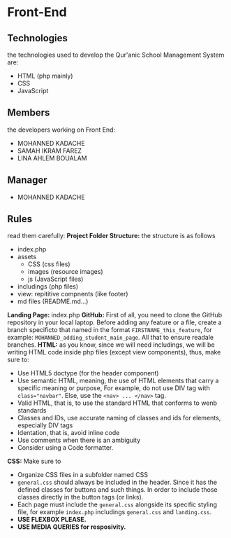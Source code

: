 # Front-End
## Technologies
the technologies used to develop the Qur'anic School Management System are:
* HTML (php mainly)
* CSS
* JavaScript
  
## Members
the developers working on Front End:
* MOHANNED KADACHE
* SAMAH IKRAM FAREZ
* LINA AHLEM BOUALAM

## Manager
* MOHANNED KADACHE

## Rules
read them carefully:
**Project Folder Structure:** the structure is as follows
* index.php
* assets
  * CSS (css files)
  * images (resource images)
  * js (JavaScript files)
* includings (php files)
* view: repititive compnents (like footer)
* md files (README.md...)

**Landing Page:** index.php
**GitHub:** First of all, you need to clone the GitHub repository in your local laptop. Before adding any feature or a file, create a branch specificto that named in the format `FIRSTNAME_this_feature`, for example: `MOHANNED_adding_student_main_page`. All that to ensure readale branches.
**HTML:** as you know, since we will need includings, we will be writing HTML code inside php files (except view components), thus, make sure to:
* Use HTML5 doctype (for the header component)
* Use semantic HTML, meaning, the use of HTML elements that carry a specific meaning or purpose, For example, do not use DIV tag with `class="navbar"`. Else, use the `<nav> ... </nav>` tag.
* Valid HTML, that is, to use the standard HTML that conforms to wenb standards
* Classes and IDs, use accurate naming of classes and ids for elements, especially DIV tags
* Identation, that is, avoid inline code
* Use comments when there is an ambiguity
* Consider using a Code formatter.

**CSS:** Make sure to
* Organize CSS files in a subfolder named CSS
* `general.css` should always be included in the header. Since it has the defined classes for buttons and such things. In order to include those classes directly in the button tags (or links).
* Each page must include the `general.css` alongside its specific styling file, for example `index.php` includings `general.css` and `landing.css`.
* **USE FLEXBOX PLEASE.** 
* **USE MEDIA QUERIES for resposivity.**
